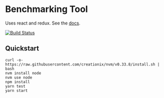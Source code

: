 # Benchmarking Tool

Uses react and redux. See the [docs](docs/README.md).

[![Build Status](https://travis-ci.org/jamstooks/benchmarker.svg?branch=master)](https://travis-ci.org/jamstooks/benchmarker)

## Quickstart

    curl -o- https://raw.githubusercontent.com/creationix/nvm/v0.33.8/install.sh | bash
    nvm install node
    nvm use node
    npm install
    yarn test
    yarn start
